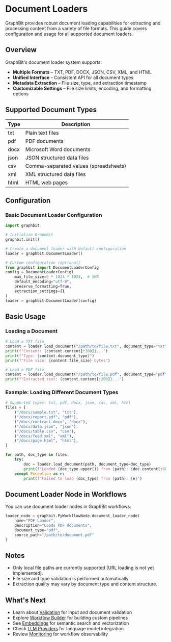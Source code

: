 # Document Loaders

GraphBit provides robust document loading capabilities for extracting and processing content from a variety of file formats. This guide covers configuration and usage for all supported document loaders.

## Overview

GraphBit's document loader system supports:
- **Multiple Formats** – TXT, PDF, DOCX, JSON, CSV, XML, and HTML
- **Unified Interface** – Consistent API for all document types
- **Metadata Extraction** – File size, type, and extraction timestamp
- **Customizable Settings** – File size limits, encoding, and formatting options

## Supported Document Types

| Type   | Description                        |
|--------|------------------------------------|
| txt    | Plain text files                   |
| pdf    | PDF documents                      |
| docx   | Microsoft Word documents           |
| json   | JSON structured data files         |
| csv    | Comma-separated values (spreadsheets) |
| xml    | XML structured data files          |
| html   | HTML web pages                     |

## Configuration

### Basic Document Loader Configuration

```python
import graphbit

# Initialize GraphBit
graphbit.init()

# Create a document loader with default configuration
loader = graphbit.DocumentLoader()

# Custom configuration (optional)
from graphbit import DocumentLoaderConfig
config = DocumentLoaderConfig(
    max_file_size=5 * 1024 * 1024,  # 5MB
    default_encoding="utf-8",
    preserve_formatting=True,
    extraction_settings={}
)
loader = graphbit.DocumentLoader(config)
```

## Basic Usage

### Loading a Document

```python
# Load a TXT file
content = loader.load_document("/path/to/file.txt", document_type="txt")
print(f"Content: {content.content[:100]}...")
print(f"Type: {content.document_type}")
print(f"File size: {content.file_size} bytes")

# Load a PDF file
content = loader.load_document("/path/to/file.pdf", document_type="pdf")
print(f"Extracted text: {content.content[:200]}...")
```

### Example: Loading Different Document Types

```python
# Supported types: txt, pdf, docx, json, csv, xml, html
files = [
    ("/docs/sample.txt", "txt"),
    ("/docs/report.pdf", "pdf"),
    ("/docs/contract.docx", "docx"),
    ("/docs/data.json", "json"),
    ("/docs/table.csv", "csv"),
    ("/docs/feed.xml", "xml"),
    ("/docs/page.html", "html"),
]

for path, doc_type in files:
    try:
        doc = loader.load_document(path, document_type=doc_type)
        print(f"Loaded {doc_type.upper()} from {path}: {doc.content[:80]}...")
    except Exception as e:
        print(f"Failed to load {doc_type} from {path}: {e}")
```

## Document Loader Node in Workflows

You can use document loader nodes in GraphBit workflows:

```python
loader_node = graphbit.PyWorkflowNode.document_loader_node(
    name="PDF Loader",
    description="Loads PDF documents",
    document_type="pdf",
    source_path="/path/to/document.pdf"
)
```

## Notes
- Only local file paths are currently supported (URL loading is not yet implemented).
- File size and type validation is performed automatically.
- Extraction quality may vary by document type and content structure.

## What's Next

- Learn about [Validation](validation.md) for input and document validation
- Explore [Workflow Builder](workflow-builder.md) for building custom pipelines
- See [Embeddings](embeddings.md) for semantic search and vectorization
- Check [LLM Providers](llm-providers.md) for language model integration
- Review [Monitoring](monitoring.md) for workflow observability 